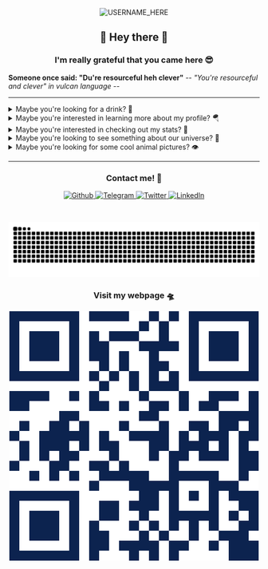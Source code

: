 <p align="center">

  <img src="https://socialify.git.ci/nclsbayona/nclsbayona/image?description=1&descriptionEditable=Come%20check%20my%20profile!&font=Bitter&pattern=Signal&theme=Dark" alt="USERNAME_HERE" width="640" height="320" />

</p>

<h2 align="center">👋 Hey there 👋</h2>

<h3 align="center">I'm really grateful that you came here 😎</h3>

<!--p  align="center">
<img src="logo.png" alt="Logo" width="480">
</p-->


<p align="center">

  <strong align="center">Someone once said: &quot;Du're resourceful heh clever&quot;</strong>
  <i>-- &quot;You're resourceful and clever&quot; in vulcan language --</i>

</p>


----

<details name="info">
<summary>Maybe you're looking for a drink? 🍹</summary>
<br />
<h4 align="center">Americano</h4>
<p align="center">

<img src="https://www.thecocktaildb.com/images/media/drink/709s6m1613655124.jpg" alt="Drink image" />

</p>

<h5 align="center">Alcoholic - Ordinary Drink</h5>

<h5 align="center">Necessary ingredients</h5>
<table align="center">
<tr>
<td>
<table frame="box" rules="cols">
    <thead>
        <tr>
            <th style="padding-left: 1em; padding-right: 1em; text-align: center">Ingredient</th>
            <th style="padding-left: 1em; padding-right: 1em; text-align: center">Measure</th>
        </tr>
    </thead>
    <tbody>
        <tr>
            <td style="padding-left: 1em; padding-right: 1em; text-align: center; vertical-align: top">Campari</td>
            <td style="padding-left: 1em; padding-right: 1em; text-align: center; vertical-align: top">1 oz </td>
        </tr>
        <tr>
            <td style="padding-left: 1em; padding-right: 1em; text-align: center; vertical-align: top">Sweet Vermouth</td>
            <td style="padding-left: 1em; padding-right: 1em; text-align: center; vertical-align: top">1 oz red </td>
        </tr>
        <tr>
            <td style="padding-left: 1em; padding-right: 1em; text-align: center; vertical-align: top">Lemon peel</td>
            <td style="padding-left: 1em; padding-right: 1em; text-align: center; vertical-align: top">Twist of </td>
        </tr>
        <tr>
            <td style="padding-left: 1em; padding-right: 1em; text-align: center; vertical-align: top">Orange peel</td>
            <td style="padding-left: 1em; padding-right: 1em; text-align: center; vertical-align: top">Twist of </td>
        </tr>
    </tbody>
</table>
</td>
</tr>
</table>



<p align="center">
Pour the Campari and vermouth over ice into glass, add a splash of soda water and garnish with half orange slice.
</p>

----

</details>


<details name="info">
<summary>Maybe you're interested in learning more about my profile? 🪂</summary>
<br />
<h5 align="center">👀 Visitor count</h5>
<p align="center">

<img src="https://profile-counter.glitch.me/nclsbayona/count.svg"/>

</p>
<p align="center">

<img src="https://img.shields.io/github/followers/nclsbayona?color=003153&logo=github&style=for-the-badge"/>
<img src="https://img.shields.io/github/last-commit/nclsbayona/nclsbayona?color=003153&logo=github&style=for-the-badge&label=Latest%20Profile%20Commit">

</p>
<p align="center">

<img src="https://github-profile-trophy.vercel.app/?username=nclsbayona&theme=dracula&no-frame=false&margin-w=5&margin-h=5&no-bg=true&column=4">

</p>

----

</details>


<details name="info">
<summary>Maybe you're interested in checking out my stats? 🐣</summary>
<br />
<h4 align="center">General GitHub Stats 🌀</h4>

<p align="center">

<!--h5>😃 General Overview</h5-->
<img src="https://github-readme-stats.vercel.app/api?username=nclsbayona&show_icons=true&count_private=true&include_all_commits=true&locale=en&theme=tokyonight" width="260">

<!--h5>Life-Time Stats Overview 😃</h5-->
<img src="https://github-readme-streak-stats.herokuapp.com/?user=nclsbayona&theme=algolia" width="260">

</p>

<br />

<h4 align="center">🤖 Programming Languages Stats</h4>

<p align="center">

<!--h5>Most Used Languages Stats 💾</h5-->
<img src="https://github-readme-stats.vercel.app/api/top-langs/?username=nclsbayona&show_icons=true&locale=en&langs_count=5&theme=tokyonight">

</p>

<br />

<h4 align="center">⌚General Weekly-Stats</h4>
<table align="center">
<tr>
<td>
<table frame="box" rules="cols">
    <thead>
        <tr>
            <th style="padding-left: 1em; padding-right: 1em; text-align: center">Language name</th>
            <th style="padding-left: 1em; padding-right: 1em; text-align: center">Time spent</th>
        </tr>
    </thead>
    <tbody>
    </tbody>
</table>
</td>
<td>
<table frame="box" rules="cols">
    <thead>
        <tr>
            <th style="padding-left: 1em; padding-right: 1em; text-align: center">OS name</th>
            <th style="padding-left: 1em; padding-right: 1em; text-align: center">Time spent</th>
        </tr>
    </thead>
    <tbody>
    </tbody>
</table>
</td>
</tr>
</table>

----
</details>


<details name="info">
<summary>Maybe you're looking to see something about our universe? 🔭</summary>

<br />
<h4 align="center">To the Moon - ©️ NASA @ 2024-02-24</h4>
<p align="center">

<img src="https://apod.nasa.gov/apod/image/2402/im-moon-imageFeb23_1024.jpg" alt="To the Moon image" />

</p>

<h5 align="center">Intuitive Machines' robotic lander Odysseus has accomplished the first U.S. landing on the Moon since the Apollo 17 mission in 1972. Launched on a SpaceX rocket on February 15, the phone booth sized lander reached lunar orbit on the 21st and touched down on the lunar surface at 6:23 pm ET on February 22nd. Its landing region is about 300 kilometers north of the Moon's south pole, near a crater designated Malapert A. The lander is presently collecting solar power and transmitting data back to the Intuitive Machines' mission control center in Houston. The mission marks the first commercial uncrewed landing on the Moon. Prior to landing, Odysseus’ camera captured this extreme wide angle image (landing legs visible at right) as it flew over Schomberger crater some 200 kilometers from its landing site. Odysseus was still about 10 kilometers above the lunar surface.</h5>

----

</details>

<details name="info">
<summary>Maybe you're looking for some cool animal pictures? 👁️</summary>

<br />
<table align="center">
<tr>
<td>
<img src="https://cdn.animality.xyz/dog/16.png" width="180"/>
</td>
<td>
<img src="https://cdn.animality.xyz/duck/24.png" width="180"/>
</td>
<td>
<img src="https://cdn.animality.xyz/fox/20.png" width="180"/>
</td>
</tr>
<tr>
<td>
<img src="https://cdn.animality.xyz/cat/20.png" width="180"/>
</td>
<td>
<img src="https://cdn.animality.xyz/bird/6.png" width="180"/>
</td>
<td>
<img src="https://cdn.animality.xyz/panda/13.png" width="180"/>
</td>
</tr>
<tr>
<td>
<img src="https://cdn.animality.xyz/redpanda/1.png" width="180"/>
</td>
<td>
<img src="https://cdn.animality.xyz/koala/22.png" width="180"/>
</td>
<td>
<img src="https://cdn.animality.xyz/whale/7.png" width="180"/>
</td>
</tr>
<tr>
<td>
<img src="https://cdn.animality.xyz/dolphin/17.png" width="180"/>
</td>
<td>
<img src="https://cdn.animality.xyz/kangaroo/8.png" width="180"/>
</td>
<td>
<img src="https://cdn.animality.xyz/rabbit/14.png" width="180"/>
</td>
</tr>
<tr>
<td>
<img src="https://cdn.animality.xyz/lion/24.png" width="180"/>
</td>
<td>
<img src="https://cdn.animality.xyz/bear/10.png" width="180"/>
</td>
<td>
<img src="https://cdn.animality.xyz/frog/14.png" width="180"/>
</td>
</tr>
<tr>
<td>
<img src="https://cdn.animality.xyz/penguin/8.png" width="180"/>
</td>
<td>
<img src="https://cdn.animality.xyz/axolotl/14.png" width="180"/>
</td>
<td>
<img src="https://cdn.animality.xyz/capybara/7.png" width="180"/>
</td>
</tr>
<tr>
<td>
<img src="https://cdn.animality.xyz/hedgehog/16.png" width="180"/>
</td>
<td>
<img src="https://cdn.animality.xyz/turtle/3.png" width="180"/>
</td>
<td>
<img src="https://cdn.animality.xyz/narwhal/9.png" width="180"/>
</td>
</tr>
<tr>
<td>
<img src="https://cdn.animality.xyz/squirrel/6.png" width="180"/>
</td>
<td>
<img src="https://cdn.animality.xyz/fish/7.png" width="180"/>
</td>
<td>
<img src="https://cdn.animality.xyz/horse/14.png" width="180"/>
</td>
</tr>
</table>

----

</details>


----

<h3 align="center">Contact me! 📇</h3>

<p align="center">
<a href="https://github.com/nclsbayona" target="_blank">
 <img alt="Github" src="https://img.shields.io/badge/GitHub-%2312180E.svg?&style=for-the-badge&logo=Github&logoColor=white">
</a>

<a href="https://t.me/nclsbayona" target="_blank">
 <img alt="Telegram" src="https://img.shields.io/badge/-TELEGRAM-blue?&style=for-the-badge&logo=telegram&logoColor=white">
</a>

<a href="https://twitter.com/nclsbayona" target="_blank">
 <img alt="Twitter" src="https://img.shields.io/badge/twitter-%231DA1F2.svg?&style=for-the-badge&logo=twitter&logoColor=white">
</a>

<a href="https://www.linkedin.com/in/nclsbayona" target="_blank">
 <img alt="LinkedIn" src="https://img.shields.io/badge/-LINKEDIN-lightblue?&style=for-the-badge&logo=linkedin&logoColor=white">
</a>

<!-- <a href="https://instagram.com/" target="_blank">
 <img alt="Instagram" src="https://img.shields.io/badge/-INSTAGRAM-critical?&style=for-the-badge&logo=instagram&logoColor=white">
</a>

<a href="https://www.discord.com/channels/" target="_blank">
 <img alt="Discord" src="https://img.shields.io/badge/-DISCORD-darkblue?&style=for-the-badge&logo=discord&logoColor=white">
</a> !-->


</p>

<br />


<p align="center">

<img src="https://raw.githubusercontent.com/nclsbayona/Daily.dev-devcard-books/output/github-contribution-grid-snake-sissa.svg">

</p>


<h3 align="center">Visit my webpage 🛸</h3>
<p align="center"><a href="https://nclsbayona.github.io" target="_blank">
 <img src="QR.png">
</a></p>

</p>

